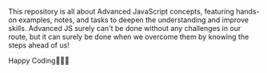 This repository is all about Advanced JavaScript concepts, featuring hands-on examples, notes, and tasks to deepen the understanding and improve skills.
Advanced JS surely can't be done without any challenges in our route, but it can surely be done when we overcome them by knowing the steps ahead of us!

Happy Coding👩🏽‍💻
